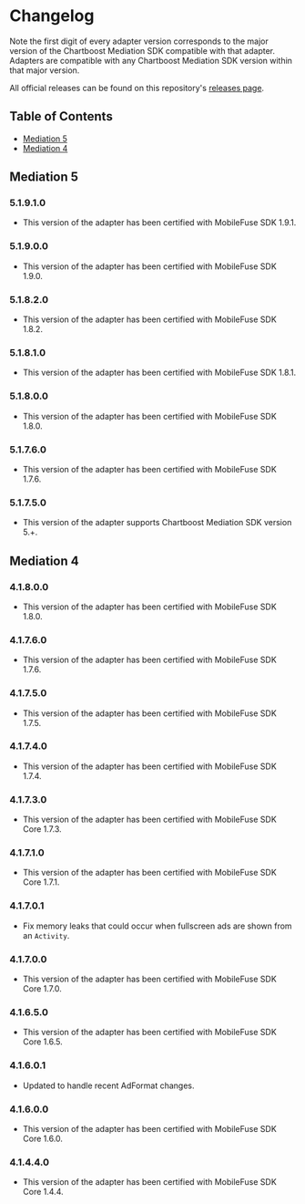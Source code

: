 # Changelog

Note the first digit of every adapter version corresponds to the major version of the Chartboost Mediation SDK compatible with that adapter. 
Adapters are compatible with any Chartboost Mediation SDK version within that major version.

All official releases can be found on this repository's [releases page](https://github.com/ChartBoost/chartboost-mediation-android-adapter-mobilefuse/releases).

## Table of Contents
- [Mediation 5](#mediation-5)
- [Mediation 4](#mediation-4)

## Mediation 5

### 5.1.9.1.0
- This version of the adapter has been certified with MobileFuse SDK 1.9.1.

### 5.1.9.0.0
- This version of the adapter has been certified with MobileFuse SDK 1.9.0.

### 5.1.8.2.0
- This version of the adapter has been certified with MobileFuse SDK 1.8.2.

### 5.1.8.1.0
- This version of the adapter has been certified with MobileFuse SDK 1.8.1.

### 5.1.8.0.0
- This version of the adapter has been certified with MobileFuse SDK 1.8.0.

### 5.1.7.6.0
- This version of the adapter has been certified with MobileFuse SDK 1.7.6.

### 5.1.7.5.0
- This version of the adapter supports Chartboost Mediation SDK version 5.+.

## Mediation 4

### 4.1.8.0.0
- This version of the adapter has been certified with MobileFuse SDK 1.8.0.

### 4.1.7.6.0
- This version of the adapter has been certified with MobileFuse SDK 1.7.6.

### 4.1.7.5.0
- This version of the adapter has been certified with MobileFuse SDK 1.7.5.

### 4.1.7.4.0
- This version of the adapter has been certified with MobileFuse SDK 1.7.4.

### 4.1.7.3.0
- This version of the adapter has been certified with MobileFuse SDK Core 1.7.3.

### 4.1.7.1.0
- This version of the adapter has been certified with MobileFuse SDK Core 1.7.1.

### 4.1.7.0.1
- Fix memory leaks that could occur when fullscreen ads are shown from an `Activity`.

### 4.1.7.0.0
- This version of the adapter has been certified with MobileFuse SDK Core 1.7.0.

### 4.1.6.5.0
- This version of the adapter has been certified with MobileFuse SDK Core 1.6.5.

### 4.1.6.0.1
- Updated to handle recent AdFormat changes.

### 4.1.6.0.0
- This version of the adapter has been certified with MobileFuse SDK Core 1.6.0.

### 4.1.4.4.0
- This version of the adapter has been certified with MobileFuse SDK Core 1.4.4.
